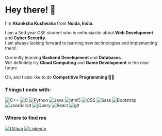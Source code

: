<h1> Hey there! 👋 </h1>



<p> I'm <b>Akanksha Kushwaha</b> from <b> Noida, India. </b> </p>
<p>I am a 3nd year CSE student who is enthusiastic about <b>Web Development</b> and <b>Cyber Security</b>.<br> I am always looking forward to learning new technologies and implementing them!.</p>
<p>Currently learning <b>Backend Development</b> and <b>Databases</b>.<br> Will definitely try <b>Cloud Computing</b> and <b>Game Development</b> in the near future. </p>

<p>Oh, and I also like to do <b>Competitive Programming!</b>🙋‍♀️</p>

<h3> Things I code with: </h3>

<p>
  <img alt="C++" src="https://img.shields.io/badge/C%2B%2B-00599C?style=flat-square&logo=c%2B%2B&logoColor=white" />
  <img alt="C" src="https://img.shields.io/badge/C-00599C?style=flat-square&logo=c&logoColor=white" />
  <img alt="Python" src="https://img.shields.io/badge/Python-14354C?style=flat-square&logo=python&logoColor=white" />
  <img alt="Java" src="https://img.shields.io/badge/Java-ED8B00?style=flat-square&logo=java&logoColor=white" />
  <img alt="html5" src="https://img.shields.io/badge/-HTML5-E34F26?style=flat-square&logo=html5&logoColor=white" />
  <img alt="CSS" src="https://img.shields.io/badge/CSS-239120?&style=flat-square&logo=css3&logoColor=white" />
  <img alt="Sass" src="https://img.shields.io/badge/-Sass-CC6699?style=flat-square&logo=sass&logoColor=white" />
  <img alt="Bootstrap" src="https://img.shields.io/badge/Bootstrap-563D7C?style=flat-square&logo=bootstrap&logoColor=white" />
  <img alt="JavaScript" src="https://img.shields.io/badge/JavaScript-323330?style=flat-square&logo=javascript&logoColor=F7DF1E" />
  <img alt="jQuery" src="https://img.shields.io/badge/jQuery-0769AD?style=flat-square&logo=jquery&logoColor=white" />
  <img alt="React" src="https://img.shields.io/badge/-React-45b8d8?style=flat-square&logo=react&logoColor=white" />
  <img alt="git" src="https://img.shields.io/badge/-Git-F05032?style=flat-square&logo=git&logoColor=white" />
</p>

<h3>Where to find me</h3>

<p><a href="https://github.com/aku1310" target="_blank"><img alt="Github" src="https://img.shields.io/badge/GitHub-%2312100E.svg?&style=for-the-badge&logo=Github&logoColor=white" /></a> <a href="https://www.linkedin.com/in/akankshakushwaha/" target="_blank"><img alt="LinkedIn" src="https://img.shields.io/badge/linkedin-%230077B5.svg?&style=for-the-badge&logo=linkedin&logoColor=white" /></a>
</p>
